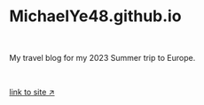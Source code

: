 # MichaelYe48.github.io

<br>

My travel blog for my 2023 Summer trip to Europe.

<br>

[link to site ↗](https://michaelye48.github.io/)
